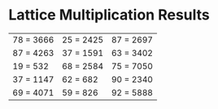 # Lattice Multiplication Results

|   |   |   |
|---|---|---|
| 78 = 3666 | 25 = 2425 | 87 = 2697 |
| 87 = 4263 | 37 = 1591 | 63 = 3402 |
| 19 = 532 | 68 = 2584 | 75 = 7050 |
| 37 = 1147 | 62 = 682 | 90 = 2340 |
| 69 = 4071 | 59 = 826 | 92 = 5888 |
